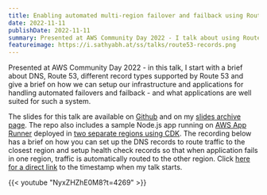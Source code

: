 ```yaml
---
title: Enabling automated multi-region failover and failback using Route 53
date: 2022-11-11
publishDate: 2022-11-11
summary: Presented at AWS Community Day 2022 - I talk about using Route 53 and enabling automated multi-region failover and failback using Route 53.
featureimage: https://i.sathyabh.at/ss/talks/route53-records.png
---
```


Presented at AWS Community Day 2022 - in this talk, I start with a brief about DNS, Route 53, different record types supported by Route 53 and give a brief on how we can setup our infrastructure and applications for handling automated failovers and failback - and what applications are well suited for such a system.

The slides for this talk are available on [Github](https://github.com/sathyabhat/talks-slides) and on my [slides archive page](https://slides.sathyasays.com/). The repo also includes a sample Node.js app running on [AWS App Runner](https://aws.amazon.com/apprunner/) deployed in [two separate regions using CDK](https://github.com/SathyaBhat/talks-slides/tree/main/automated-failover-route53/code). The recording below has a brief on how you can set up the DNS records to route traffic to the closest region and setup health check records so that when application fails in one region, traffic is automatically routed to the other region. Click [here for a direct link](https://youtu.be/NyxZHZhE0M8?t=4233
) to the timestamp when my talk starts.


{{< youtube "NyxZHZhE0M8?t=4269" >}}
